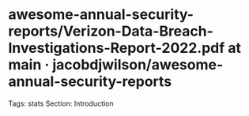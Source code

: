 # awesome-annual-security-reports/Verizon-Data-Breach-Investigations-Report-2022.pdf at main · jacobdjwilson/awesome-annual-security-reports

Tags: stats
Section: Introduction